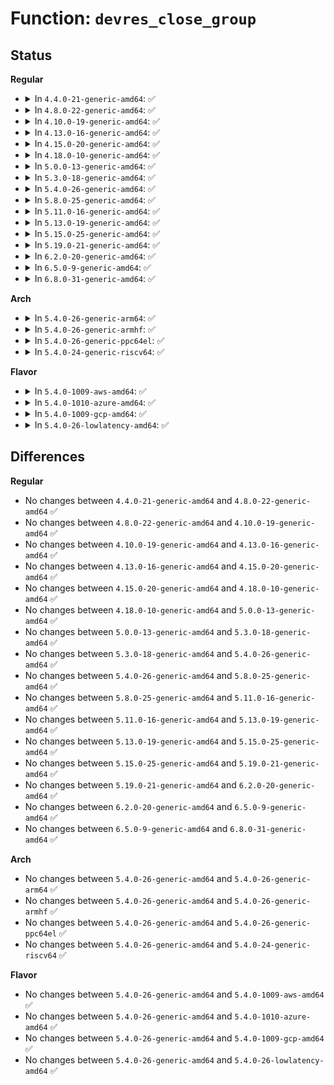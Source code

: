 # Function: <code>devres_close_group</code>

## Status
<b>Regular</b>
<ul>
<li>
<details>
<summary>In <code>4.4.0-21-generic-amd64</code>: ✅</summary>

```c
void devres_close_group(struct device * dev, void * id)
```

```json
{
  "name": "devres_close_group",
  "collision_type": "Unique Global",
  "inline_type": "No",
  "funcs": [
    {
      "addr": 18446744071584414784,
      "name": "devres_close_group",
      "external": true,
      "loc": "drivers/base/devres.c:590",
      "file": "drivers/base/devres.c",
      "inline": "seen, unknown",
      "caller_inline": [],
      "caller_func": [
        "drivers/base/component.c:component_bind_all"
      ]
    }
  ],
  "symbols": [
    {
      "addr": 18446744071584414784,
      "name": "devres_close_group",
      "section": ".text",
      "bind": "STB_GLOBAL",
      "size": 202
    }
  ]
}
```
</details>
</li>
<li>
<details>
<summary>In <code>4.8.0-22-generic-amd64</code>: ✅</summary>

```c
void devres_close_group(struct device * dev, void * id)
```

```json
{
  "name": "devres_close_group",
  "collision_type": "Unique Global",
  "inline_type": "No",
  "funcs": [
    {
      "addr": 18446744071584750112,
      "name": "devres_close_group",
      "external": true,
      "loc": "drivers/base/devres.c:590",
      "file": "drivers/base/devres.c",
      "inline": "seen, unknown",
      "caller_inline": [],
      "caller_func": [
        "drivers/base/component.c:component_bind_all"
      ]
    }
  ],
  "symbols": [
    {
      "addr": 18446744071584750112,
      "name": "devres_close_group",
      "section": ".text",
      "bind": "STB_GLOBAL",
      "size": 208
    }
  ]
}
```
</details>
</li>
<li>
<details>
<summary>In <code>4.10.0-19-generic-amd64</code>: ✅</summary>

```c
void devres_close_group(struct device * dev, void * id)
```

```json
{
  "name": "devres_close_group",
  "collision_type": "Unique Global",
  "inline_type": "No",
  "funcs": [
    {
      "addr": 18446744071584940352,
      "name": "devres_close_group",
      "external": true,
      "loc": "drivers/base/devres.c:591",
      "file": "drivers/base/devres.c",
      "inline": "seen, unknown",
      "caller_inline": [],
      "caller_func": [
        "drivers/base/component.c:component_bind_all"
      ]
    }
  ],
  "symbols": [
    {
      "addr": 18446744071584940352,
      "name": "devres_close_group",
      "section": ".text",
      "bind": "STB_GLOBAL",
      "size": 208
    }
  ]
}
```
</details>
</li>
<li>
<details>
<summary>In <code>4.13.0-16-generic-amd64</code>: ✅</summary>

```c
void devres_close_group(struct device * dev, void * id)
```

```json
{
  "name": "devres_close_group",
  "collision_type": "Unique Global",
  "inline_type": "No",
  "funcs": [
    {
      "addr": 18446744071585024960,
      "name": "devres_close_group",
      "external": true,
      "loc": "drivers/base/devres.c:591",
      "file": "drivers/base/devres.c",
      "inline": "seen, unknown",
      "caller_inline": [],
      "caller_func": [
        "drivers/base/component.c:component_bind_all"
      ]
    }
  ],
  "symbols": [
    {
      "addr": 18446744071585024960,
      "name": "devres_close_group",
      "section": ".text",
      "bind": "STB_GLOBAL",
      "size": 177
    }
  ]
}
```
</details>
</li>
<li>
<details>
<summary>In <code>4.15.0-20-generic-amd64</code>: ✅</summary>

```c
void devres_close_group(struct device * dev, void * id)
```

```json
{
  "name": "devres_close_group",
  "collision_type": "Unique Global",
  "inline_type": "No",
  "funcs": [
    {
      "addr": 18446744071585447568,
      "name": "devres_close_group",
      "external": true,
      "loc": "drivers/base/devres.c:591",
      "file": "drivers/base/devres.c",
      "inline": "seen, unknown",
      "caller_inline": [],
      "caller_func": [
        "drivers/base/component.c:component_bind_all"
      ]
    }
  ],
  "symbols": [
    {
      "addr": 18446744071585447568,
      "name": "devres_close_group",
      "section": ".text",
      "bind": "STB_GLOBAL",
      "size": 177
    }
  ]
}
```
</details>
</li>
<li>
<details>
<summary>In <code>4.18.0-10-generic-amd64</code>: ✅</summary>

```c
void devres_close_group(struct device * dev, void * id)
```

```json
{
  "name": "devres_close_group",
  "collision_type": "Unique Global",
  "inline_type": "No",
  "funcs": [
    {
      "addr": 18446744071585690800,
      "name": "devres_close_group",
      "external": true,
      "loc": "drivers/base/devres.c:595",
      "file": "drivers/base/devres.c",
      "inline": "seen, unknown",
      "caller_inline": [],
      "caller_func": [
        "drivers/base/component.c:component_bind_all"
      ]
    }
  ],
  "symbols": [
    {
      "addr": 18446744071585690800,
      "name": "devres_close_group",
      "section": ".text",
      "bind": "STB_GLOBAL",
      "size": 177
    }
  ]
}
```
</details>
</li>
<li>
<details>
<summary>In <code>5.0.0-13-generic-amd64</code>: ✅</summary>

```c
void devres_close_group(struct device * dev, void * id)
```

```json
{
  "name": "devres_close_group",
  "collision_type": "Unique Global",
  "inline_type": "No",
  "funcs": [
    {
      "addr": 18446744071585821056,
      "name": "devres_close_group",
      "external": true,
      "loc": "drivers/base/devres.c:603",
      "file": "drivers/base/devres.c",
      "inline": "seen, unknown",
      "caller_inline": [],
      "caller_func": [
        "drivers/base/component.c:component_bind_all"
      ]
    }
  ],
  "symbols": [
    {
      "addr": 18446744071585821056,
      "name": "devres_close_group",
      "section": ".text",
      "bind": "STB_GLOBAL",
      "size": 177
    }
  ]
}
```
</details>
</li>
<li>
<details>
<summary>In <code>5.3.0-18-generic-amd64</code>: ✅</summary>

```c
void devres_close_group(struct device * dev, void * id)
```

```json
{
  "name": "devres_close_group",
  "collision_type": "Unique Global",
  "inline_type": "No",
  "funcs": [
    {
      "addr": 18446744071586054752,
      "name": "devres_close_group",
      "external": true,
      "loc": "drivers/base/devres.c:603",
      "file": "drivers/base/devres.c",
      "inline": "seen, unknown",
      "caller_inline": [],
      "caller_func": [
        "drivers/base/component.c:component_bind_all",
        "drivers/power/supply/power_supply_hwmon.c:power_supply_add_hwmon_sysfs"
      ]
    }
  ],
  "symbols": [
    {
      "addr": 18446744071586054752,
      "name": "devres_close_group",
      "section": ".text",
      "bind": "STB_GLOBAL",
      "size": 196
    }
  ]
}
```
</details>
</li>
<li>
<details>
<summary>In <code>5.4.0-26-generic-amd64</code>: ✅</summary>

```c
void devres_close_group(struct device * dev, void * id)
```

```json
{
  "name": "devres_close_group",
  "collision_type": "Unique Global",
  "inline_type": "No",
  "funcs": [
    {
      "addr": 18446744071586202784,
      "name": "devres_close_group",
      "external": true,
      "loc": "drivers/base/devres.c:603",
      "file": "drivers/base/devres.c",
      "inline": "seen, unknown",
      "caller_inline": [],
      "caller_func": [
        "drivers/base/component.c:component_bind_all",
        "drivers/power/supply/power_supply_hwmon.c:power_supply_add_hwmon_sysfs"
      ]
    }
  ],
  "symbols": [
    {
      "addr": 18446744071586202784,
      "name": "devres_close_group",
      "section": ".text",
      "bind": "STB_GLOBAL",
      "size": 177
    }
  ]
}
```
</details>
</li>
<li>
<details>
<summary>In <code>5.8.0-25-generic-amd64</code>: ✅</summary>

```c
void devres_close_group(struct device * dev, void * id)
```

```json
{
  "name": "devres_close_group",
  "collision_type": "Unique Global",
  "inline_type": "No",
  "funcs": [
    {
      "addr": 18446744071586966464,
      "name": "devres_close_group",
      "external": true,
      "loc": "drivers/base/devres.c:603",
      "file": "drivers/base/devres.c",
      "inline": "seen, unknown",
      "caller_inline": [],
      "caller_func": [
        "drivers/base/component.c:component_bind",
        "drivers/power/supply/power_supply_hwmon.c:power_supply_add_hwmon_sysfs"
      ]
    }
  ],
  "symbols": [
    {
      "addr": 18446744071586966464,
      "name": "devres_close_group",
      "section": ".text",
      "bind": "STB_GLOBAL",
      "size": 177
    }
  ]
}
```
</details>
</li>
<li>
<details>
<summary>In <code>5.11.0-16-generic-amd64</code>: ✅</summary>

```c
void devres_close_group(struct device * dev, void * id)
```

```json
{
  "name": "devres_close_group",
  "collision_type": "Unique Global",
  "inline_type": "No",
  "funcs": [
    {
      "addr": 18446744071587051232,
      "name": "devres_close_group",
      "external": true,
      "loc": "drivers/base/devres.c:619",
      "file": "drivers/base/devres.c",
      "inline": "seen, unknown",
      "caller_inline": [],
      "caller_func": [
        "drivers/base/component.c:component_bind",
        "drivers/power/supply/power_supply_hwmon.c:power_supply_add_hwmon_sysfs"
      ]
    }
  ],
  "symbols": [
    {
      "addr": 18446744071587051232,
      "name": "devres_close_group",
      "section": ".text",
      "bind": "STB_GLOBAL",
      "size": 177
    }
  ]
}
```
</details>
</li>
<li>
<details>
<summary>In <code>5.13.0-19-generic-amd64</code>: ✅</summary>

```c
void devres_close_group(struct device * dev, void * id)
```

```json
{
  "name": "devres_close_group",
  "collision_type": "Unique Global",
  "inline_type": "No",
  "funcs": [
    {
      "addr": 18446744071586935024,
      "name": "devres_close_group",
      "external": true,
      "loc": "drivers/base/devres.c:619",
      "file": "drivers/base/devres.c",
      "inline": "seen, unknown",
      "caller_inline": [],
      "caller_func": [
        "drivers/base/component.c:component_bind",
        "drivers/power/supply/power_supply_hwmon.c:power_supply_add_hwmon_sysfs"
      ]
    }
  ],
  "symbols": [
    {
      "addr": 18446744071586935024,
      "name": "devres_close_group",
      "section": ".text",
      "bind": "STB_GLOBAL",
      "size": 187
    }
  ]
}
```
</details>
</li>
<li>
<details>
<summary>In <code>5.15.0-25-generic-amd64</code>: ✅</summary>

```c
void devres_close_group(struct device * dev, void * id)
```

```json
{
  "name": "devres_close_group",
  "collision_type": "Unique Global",
  "inline_type": "No",
  "funcs": [
    {
      "addr": 18446744071587498752,
      "name": "devres_close_group",
      "external": true,
      "loc": "drivers/base/devres.c:604",
      "file": "drivers/base/devres.c",
      "inline": "seen, unknown",
      "caller_inline": [],
      "caller_func": [
        "drivers/base/component.c:component_bind",
        "drivers/base/component.c:try_to_bring_up_master",
        "drivers/power/supply/power_supply_hwmon.c:power_supply_add_hwmon_sysfs"
      ]
    }
  ],
  "symbols": [
    {
      "addr": 18446744071587498752,
      "name": "devres_close_group",
      "section": ".text",
      "bind": "STB_GLOBAL",
      "size": 282
    }
  ]
}
```
</details>
</li>
<li>
<details>
<summary>In <code>5.19.0-21-generic-amd64</code>: ✅</summary>

```c
void devres_close_group(struct device * dev, void * id)
```

```json
{
  "name": "devres_close_group",
  "collision_type": "Unique Global",
  "inline_type": "No",
  "funcs": [
    {
      "addr": 18446744071588822432,
      "name": "devres_close_group",
      "external": true,
      "loc": "drivers/base/devres.c:604",
      "file": "drivers/base/devres.c",
      "inline": "seen, unknown",
      "caller_inline": [],
      "caller_func": [
        "drivers/base/component.c:component_bind",
        "drivers/base/component.c:try_to_bring_up_aggregate_device",
        "drivers/power/supply/power_supply_hwmon.c:power_supply_add_hwmon_sysfs"
      ]
    }
  ],
  "symbols": [
    {
      "addr": 18446744071588822432,
      "name": "devres_close_group",
      "section": ".text",
      "bind": "STB_GLOBAL",
      "size": 337
    }
  ]
}
```
</details>
</li>
<li>
<details>
<summary>In <code>6.2.0-20-generic-amd64</code>: ✅</summary>

```c
void devres_close_group(struct device * dev, void * id)
```

```json
{
  "name": "devres_close_group",
  "collision_type": "Unique Global",
  "inline_type": "No",
  "funcs": [
    {
      "addr": 18446744071590321776,
      "name": "devres_close_group",
      "external": true,
      "loc": "drivers/base/devres.c:609",
      "file": "drivers/base/devres.c",
      "inline": "seen, unknown",
      "caller_inline": [],
      "caller_func": [
        "drivers/base/component.c:component_bind",
        "drivers/base/component.c:try_to_bring_up_aggregate_device",
        "drivers/power/supply/power_supply_hwmon.c:power_supply_add_hwmon_sysfs"
      ]
    }
  ],
  "symbols": [
    {
      "addr": 18446744071590321776,
      "name": "devres_close_group",
      "section": ".text",
      "bind": "STB_GLOBAL",
      "size": 337
    }
  ]
}
```
</details>
</li>
<li>
<details>
<summary>In <code>6.5.0-9-generic-amd64</code>: ✅</summary>

```c
void devres_close_group(struct device * dev, void * id)
```

```json
{
  "name": "devres_close_group",
  "collision_type": "Unique Global",
  "inline_type": "No",
  "funcs": [
    {
      "addr": 18446744071590641648,
      "name": "devres_close_group",
      "external": true,
      "loc": "drivers/base/devres.c:609",
      "file": "drivers/base/devres.c",
      "inline": "seen, unknown",
      "caller_inline": [],
      "caller_func": [
        "drivers/base/component.c:component_bind",
        "drivers/base/component.c:try_to_bring_up_aggregate_device",
        "drivers/power/supply/power_supply_hwmon.c:power_supply_add_hwmon_sysfs"
      ]
    }
  ],
  "symbols": [
    {
      "addr": 18446744071590641648,
      "name": "devres_close_group",
      "section": ".text",
      "bind": "STB_GLOBAL",
      "size": 362
    }
  ]
}
```
</details>
</li>
<li>
<details>
<summary>In <code>6.8.0-31-generic-amd64</code>: ✅</summary>

```c
void devres_close_group(struct device * dev, void * id)
```

```json
{
  "name": "devres_close_group",
  "collision_type": "Unique Global",
  "inline_type": "No",
  "funcs": [
    {
      "addr": 18446744071591001744,
      "name": "devres_close_group",
      "external": true,
      "loc": "drivers/base/devres.c:609",
      "file": "drivers/base/devres.c",
      "inline": "seen, unknown",
      "caller_inline": [],
      "caller_func": [
        "drivers/base/component.c:component_bind",
        "drivers/base/component.c:try_to_bring_up_aggregate_device",
        "drivers/power/supply/power_supply_hwmon.c:power_supply_add_hwmon_sysfs"
      ]
    }
  ],
  "symbols": [
    {
      "addr": 18446744071591001744,
      "name": "devres_close_group",
      "section": ".text",
      "bind": "STB_GLOBAL",
      "size": 362
    }
  ]
}
```
</details>
</li>
</ul>
<b>Arch</b>
<ul>
<li>
<details>
<summary>In <code>5.4.0-26-generic-arm64</code>: ✅</summary>

```c
void devres_close_group(struct device * dev, void * id)
```

```json
{
  "name": "devres_close_group",
  "collision_type": "Unique Global",
  "inline_type": "No",
  "funcs": [
    {
      "addr": 18446603336499006312,
      "name": "devres_close_group",
      "external": true,
      "loc": "drivers/base/devres.c:603",
      "file": "drivers/base/devres.c",
      "inline": "seen, unknown",
      "caller_inline": [],
      "caller_func": [
        "drivers/base/component.c:component_bind_all",
        "drivers/power/supply/power_supply_hwmon.c:power_supply_add_hwmon_sysfs",
        "drivers/edac/altera_edac.c:altr_edac_device_probe",
        "drivers/edac/altera_edac.c:altr_sdram_probe"
      ]
    }
  ],
  "symbols": [
    {
      "addr": 18446603336499006312,
      "name": "devres_close_group",
      "section": ".text",
      "bind": "STB_GLOBAL",
      "size": 312
    }
  ]
}
```
</details>
</li>
<li>
<details>
<summary>In <code>5.4.0-26-generic-armhf</code>: ✅</summary>

```c
void devres_close_group(struct device * dev, void * id)
```

```json
{
  "name": "devres_close_group",
  "collision_type": "Unique Global",
  "inline_type": "No",
  "funcs": [
    {
      "addr": 3231570008,
      "name": "devres_close_group",
      "external": true,
      "loc": "drivers/base/devres.c:603",
      "file": "drivers/base/devres.c",
      "inline": "seen, unknown",
      "caller_inline": [],
      "caller_func": [
        "drivers/base/component.c:component_bind_all",
        "drivers/power/supply/power_supply_hwmon.c:power_supply_add_hwmon_sysfs"
      ]
    }
  ],
  "symbols": [
    {
      "addr": 3231570008,
      "name": "devres_close_group",
      "section": ".text",
      "bind": "STB_GLOBAL",
      "size": 236
    }
  ]
}
```
</details>
</li>
<li>
<details>
<summary>In <code>5.4.0-26-generic-ppc64el</code>: ✅</summary>

```c
void devres_close_group(struct device * dev, void * id)
```

```json
{
  "name": "devres_close_group",
  "collision_type": "Unique Global",
  "inline_type": "No",
  "funcs": [
    {
      "addr": 13835058055292161104,
      "name": "devres_close_group",
      "external": true,
      "loc": "drivers/base/devres.c:603",
      "file": "drivers/base/devres.c",
      "inline": "seen, unknown",
      "caller_inline": [],
      "caller_func": [
        "drivers/base/component.c:component_bind_all",
        "drivers/power/supply/power_supply_hwmon.c:power_supply_add_hwmon_sysfs"
      ]
    }
  ],
  "symbols": [
    {
      "addr": 13835058055292161104,
      "name": "devres_close_group",
      "section": ".text",
      "bind": "STB_GLOBAL",
      "size": 312
    }
  ]
}
```
</details>
</li>
<li>
<details>
<summary>In <code>5.4.0-24-generic-riscv64</code>: ✅</summary>

```c
void devres_close_group(struct device * dev, void * id)
```

```json
{
  "name": "devres_close_group",
  "collision_type": "Unique Global",
  "inline_type": "No",
  "funcs": [
    {
      "addr": 18446743936276375724,
      "name": "devres_close_group",
      "external": true,
      "loc": "drivers/base/devres.c:603",
      "file": "drivers/base/devres.c",
      "inline": "seen, unknown",
      "caller_inline": [],
      "caller_func": [
        "drivers/base/component.c:component_bind_all",
        "drivers/power/supply/power_supply_hwmon.c:power_supply_add_hwmon_sysfs"
      ]
    }
  ],
  "symbols": [
    {
      "addr": 18446743936276375724,
      "name": "devres_close_group",
      "section": ".text",
      "bind": "STB_GLOBAL",
      "size": 166
    }
  ]
}
```
</details>
</li>
</ul>
<b>Flavor</b>
<ul>
<li>
<details>
<summary>In <code>5.4.0-1009-aws-amd64</code>: ✅</summary>

```c
void devres_close_group(struct device * dev, void * id)
```

```json
{
  "name": "devres_close_group",
  "collision_type": "Unique Global",
  "inline_type": "No",
  "funcs": [
    {
      "addr": 18446744071585962992,
      "name": "devres_close_group",
      "external": true,
      "loc": "drivers/base/devres.c:603",
      "file": "drivers/base/devres.c",
      "inline": "seen, unknown",
      "caller_inline": [],
      "caller_func": [
        "drivers/base/component.c:component_bind_all",
        "drivers/power/supply/power_supply_hwmon.c:power_supply_add_hwmon_sysfs"
      ]
    }
  ],
  "symbols": [
    {
      "addr": 18446744071585962992,
      "name": "devres_close_group",
      "section": ".text",
      "bind": "STB_GLOBAL",
      "size": 177
    }
  ]
}
```
</details>
</li>
<li>
<details>
<summary>In <code>5.4.0-1010-azure-amd64</code>: ✅</summary>

```c
void devres_close_group(struct device * dev, void * id)
```

```json
{
  "name": "devres_close_group",
  "collision_type": "Unique Global",
  "inline_type": "No",
  "funcs": [
    {
      "addr": 18446744071585812256,
      "name": "devres_close_group",
      "external": true,
      "loc": "drivers/base/devres.c:603",
      "file": "drivers/base/devres.c",
      "inline": "seen, unknown",
      "caller_inline": [],
      "caller_func": [
        "drivers/base/component.c:component_bind_all",
        "drivers/power/supply/power_supply_hwmon.c:power_supply_add_hwmon_sysfs"
      ]
    }
  ],
  "symbols": [
    {
      "addr": 18446744071585812256,
      "name": "devres_close_group",
      "section": ".text",
      "bind": "STB_GLOBAL",
      "size": 177
    }
  ]
}
```
</details>
</li>
<li>
<details>
<summary>In <code>5.4.0-1009-gcp-amd64</code>: ✅</summary>

```c
void devres_close_group(struct device * dev, void * id)
```

```json
{
  "name": "devres_close_group",
  "collision_type": "Unique Global",
  "inline_type": "No",
  "funcs": [
    {
      "addr": 18446744071586152800,
      "name": "devres_close_group",
      "external": true,
      "loc": "drivers/base/devres.c:603",
      "file": "drivers/base/devres.c",
      "inline": "seen, unknown",
      "caller_inline": [],
      "caller_func": [
        "drivers/base/component.c:component_bind_all",
        "drivers/power/supply/power_supply_hwmon.c:power_supply_add_hwmon_sysfs"
      ]
    }
  ],
  "symbols": [
    {
      "addr": 18446744071586152800,
      "name": "devres_close_group",
      "section": ".text",
      "bind": "STB_GLOBAL",
      "size": 177
    }
  ]
}
```
</details>
</li>
<li>
<details>
<summary>In <code>5.4.0-26-lowlatency-amd64</code>: ✅</summary>

```c
void devres_close_group(struct device * dev, void * id)
```

```json
{
  "name": "devres_close_group",
  "collision_type": "Unique Global",
  "inline_type": "No",
  "funcs": [
    {
      "addr": 18446744071586261504,
      "name": "devres_close_group",
      "external": true,
      "loc": "drivers/base/devres.c:603",
      "file": "drivers/base/devres.c",
      "inline": "seen, unknown",
      "caller_inline": [],
      "caller_func": [
        "drivers/base/component.c:component_bind_all",
        "drivers/power/supply/power_supply_hwmon.c:power_supply_add_hwmon_sysfs"
      ]
    }
  ],
  "symbols": [
    {
      "addr": 18446744071586261504,
      "name": "devres_close_group",
      "section": ".text",
      "bind": "STB_GLOBAL",
      "size": 177
    }
  ]
}
```
</details>
</li>
</ul>

## Differences
<b>Regular</b>
<ul>
<li>
No changes between <code>4.4.0-21-generic-amd64</code> and <code>4.8.0-22-generic-amd64</code> ✅
</li>
<li>
No changes between <code>4.8.0-22-generic-amd64</code> and <code>4.10.0-19-generic-amd64</code> ✅
</li>
<li>
No changes between <code>4.10.0-19-generic-amd64</code> and <code>4.13.0-16-generic-amd64</code> ✅
</li>
<li>
No changes between <code>4.13.0-16-generic-amd64</code> and <code>4.15.0-20-generic-amd64</code> ✅
</li>
<li>
No changes between <code>4.15.0-20-generic-amd64</code> and <code>4.18.0-10-generic-amd64</code> ✅
</li>
<li>
No changes between <code>4.18.0-10-generic-amd64</code> and <code>5.0.0-13-generic-amd64</code> ✅
</li>
<li>
No changes between <code>5.0.0-13-generic-amd64</code> and <code>5.3.0-18-generic-amd64</code> ✅
</li>
<li>
No changes between <code>5.3.0-18-generic-amd64</code> and <code>5.4.0-26-generic-amd64</code> ✅
</li>
<li>
No changes between <code>5.4.0-26-generic-amd64</code> and <code>5.8.0-25-generic-amd64</code> ✅
</li>
<li>
No changes between <code>5.8.0-25-generic-amd64</code> and <code>5.11.0-16-generic-amd64</code> ✅
</li>
<li>
No changes between <code>5.11.0-16-generic-amd64</code> and <code>5.13.0-19-generic-amd64</code> ✅
</li>
<li>
No changes between <code>5.13.0-19-generic-amd64</code> and <code>5.15.0-25-generic-amd64</code> ✅
</li>
<li>
No changes between <code>5.15.0-25-generic-amd64</code> and <code>5.19.0-21-generic-amd64</code> ✅
</li>
<li>
No changes between <code>5.19.0-21-generic-amd64</code> and <code>6.2.0-20-generic-amd64</code> ✅
</li>
<li>
No changes between <code>6.2.0-20-generic-amd64</code> and <code>6.5.0-9-generic-amd64</code> ✅
</li>
<li>
No changes between <code>6.5.0-9-generic-amd64</code> and <code>6.8.0-31-generic-amd64</code> ✅
</li>
</ul>
<b>Arch</b>
<ul>
<li>
No changes between <code>5.4.0-26-generic-amd64</code> and <code>5.4.0-26-generic-arm64</code> ✅
</li>
<li>
No changes between <code>5.4.0-26-generic-amd64</code> and <code>5.4.0-26-generic-armhf</code> ✅
</li>
<li>
No changes between <code>5.4.0-26-generic-amd64</code> and <code>5.4.0-26-generic-ppc64el</code> ✅
</li>
<li>
No changes between <code>5.4.0-26-generic-amd64</code> and <code>5.4.0-24-generic-riscv64</code> ✅
</li>
</ul>
<b>Flavor</b>
<ul>
<li>
No changes between <code>5.4.0-26-generic-amd64</code> and <code>5.4.0-1009-aws-amd64</code> ✅
</li>
<li>
No changes between <code>5.4.0-26-generic-amd64</code> and <code>5.4.0-1010-azure-amd64</code> ✅
</li>
<li>
No changes between <code>5.4.0-26-generic-amd64</code> and <code>5.4.0-1009-gcp-amd64</code> ✅
</li>
<li>
No changes between <code>5.4.0-26-generic-amd64</code> and <code>5.4.0-26-lowlatency-amd64</code> ✅
</li>
</ul>
